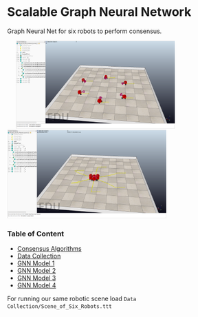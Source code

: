 # Scalable Graph Neural Network
Graph Neural Net for six robots to perform consensus.

<p float="center">
  <img src="consensus_graph1.PNG" width="370" hspace="20"/>
  <img src="consensus_graph2.PNG" width="370" /> 
</p>

### Table of Content

- [Consensus Algorithms](#Consensus%20Algorithms)
- [Data Collection](#Data%20Collection)
- [GNN Model 1](#GNN%20Model%201)
- [GNN Model 2](#GNN%20Model%202)
- [GNN Model 3](#GNN%20Model%203)
- [GNN Model 4](#GNN%20Model%204)


For running our same robotic scene load `Data Collection/Scene_of_Six_Robots.ttt`

